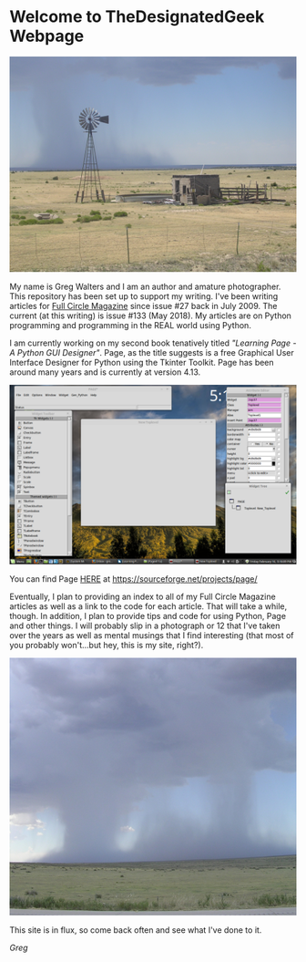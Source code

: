 Welcome to TheDesignatedGeek Webpage
====================================

![Scene in Southern Colorado - 2006](assets/img/DSCN1255.JPG)

My name is Greg Walters and I am an author and amature photographer. This repository has been set up to support my writing.  I've been writing articles for [Full Circle Magazine](https://fullcirclemagazine.org/) since issue #27 back in July 2009. The current (at this writing) is issue #133 (May 2018). My articles are on Python programming and programming in the REAL world using Python.

I am currently working on my second book tenatively titled *"Learning Page - A Python GUI Designer"*. Page, as the title suggests is a free Graphical User Interface Designer for Python using the Tkinter Toolkit. Page has been around many years and is currently at version 4.13. 

![Screenshot of Page 4.11a](assets/img/Page411a.png)

You can find Page [HERE](https://sourceforge.net/projects/page/) at https://sourceforge.net/projects/page/

Eventually, I plan to providing an index to all of my Full Circle Magazine articles as well as a link to the code for each article. That will take a while, though. In addition, I plan to provide tips and code for using Python, Page and other things. I will probably slip in a photograph or 12 that I've taken over the years as well as mental musings that I find interesting (that most of you probably won't...but hey, this is my site, right?).

![Storm in Southern Colorado - July 2006](assets/img/storm1.jpg)

This site is in flux, so come back often and see what I've done to it.

*Greg*

